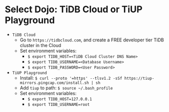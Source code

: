 # Select Dojo: TiDB Cloud or TiUP Playground
+ `TiDB Cloud`
  + Go to `https://tidbcloud.com`, and create a FREE developer tier TiDB cluster in the Cloud
  + Set environment variables:
    + `$ export TIDB_HOST=<TiDB Cloud Cluster DNS Name>`
    + `$ export TIDB_USERNAME=<Database Username>`
    + `$ export TIDB_PASSWORD=<User Password>`
+ `TiUP Playground`
  + Install: `$ curl --proto '=https' --tlsv1.2 -sSf https://tiup-mirrors.pingcap.com/install.sh | sh`
  + Add `tiup` to path: `$ source ~/.bash_profile`
  + Set environment variables:
    + `$ export TIDB_HOST=127.0.0.1`
    + `$ export TIDB_USERNAME=root`